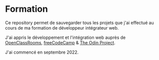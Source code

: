 # Formation
Ce repository permet de sauvegarder tous les projets que j'ai effectué au cours de ma formation de développeur intégrateur web.

J'ai appris le développement et l'intégration web auprès de [OpenClassRooms](https://openclassrooms.com), [freeCodeCamp](https://freecodecamp.org) & [The Odin Project](https://theodinproject.com).

J'ai commencé en septembre 2022.